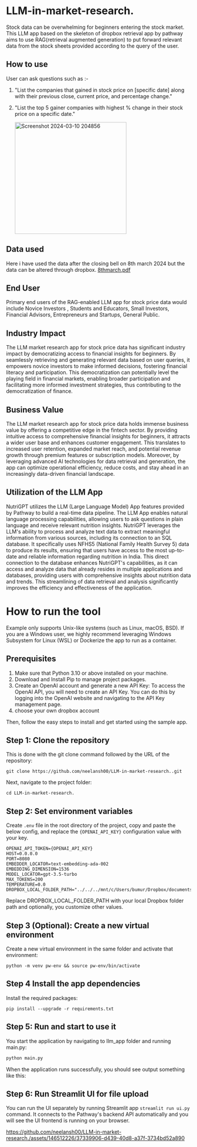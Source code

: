 # LLM-in-market-research.
Stock data can be overwhelming for beginners entering the stock market. This LLM app based on the skeleton of dropbox retrieval app by pathway aims to use RAG(retrieval augmented generation) to put forward relevant data from the stock sheets provided according to the query of the user.

## How to use 
User can ask questions such as :- 
1. "List the companies that gained in stock price on [specific date] along with their previous close, current price, and percentage change."
2. "List the top 5 gainer companies with highest % change in their stock price on a specific date."

    <img width="304" alt="Screenshot 2024-03-10 204856" src="https://github.com/neelansh00/LLM-in-market-research./assets/146512226/e671c35e-7b18-4503-8725-e6b45750268c">

## Data used 
Here i have used the data after the closing bell on 8th march 2024 but the data can be altered through dropbox.
[8thmarch.pdf](https://github.com/neelansh00/LLM-in-market-research./files/14550733/8thmarch.pdf)

## End User
Primary end users of the RAG-enabled LLM app for stock price data would include Novice Investors , Students and Educators, Small Investors, Financial Advisors, Entrepreneurs and Startups, General Public.

## Industry Impact
The LLM market research app for stock price data has significant industry impact by democratizing access to financial insights for beginners. By seamlessly retrieving and generating relevant data based on user queries, it empowers novice investors to make informed decisions, fostering financial literacy and participation. This democratization can potentially level the playing field in financial markets, enabling broader participation and facilitating more informed investment strategies, thus contributing to the democratization of finance.

## Business Value
The LLM market research app for stock price data holds immense business value by offering a competitive edge in the fintech sector. By providing intuitive access to comprehensive financial insights for beginners, it attracts a wider user base and enhances customer engagement. This translates to increased user retention, expanded market reach, and potential revenue growth through premium features or subscription models. Moreover, by leveraging advanced AI technologies for data retrieval and generation, the app can optimize operational efficiency, reduce costs, and stay ahead in an increasingly data-driven financial landscape.

## Utilization of the LLM App
NutriGPT utilizes the LLM (Large Language Model) App features provided by Pathway to build a real-time data pipeline.
The LLM App enables natural language processing capabilities, allowing users to ask questions in plain language and receive relevant nutrition insights.
NutriGPT leverages the LLM's ability to process and analyze text data to extract meaningful information from various sources, including its connection to an SQL database.
It specifically uses NFHS5 (National Family Health Survey 5) data to produce its results, ensuring that users have access to the most up-to-date and reliable information regarding nutrition in India.
This direct connection to the database enhances NutriGPT's capabilities, as it can access and analyze data that already resides in multiple applications and databases, providing users with comprehensive insights about nutrition data and trends. This streamlining of data retrieval and analysis significantly improves the efficiency and effectiveness of the application.

# How to run the tool
Example only supports Unix-like systems (such as Linux, macOS, BSD). If you are a Windows user, we highly recommend leveraging Windows Subsystem for Linux (WSL) or Dockerize the app to run as a container.

## Prerequisites
1. Make sure that Python 3.10 or above installed on your machine.
2. Download and Install Pip to manage project packages.
3. Create an OpenAI account and generate a new API Key: To access the OpenAI API, you will need to create an API Key. You can do this by logging into the OpenAI website and navigating to the API Key management page.
4. choose your own dropbox account

Then, follow the easy steps to install and get started using the sample app.

## Step 1: Clone the repository
This is done with the git clone command followed by the URL of the repository:
```
git clone https://github.com/neelansh00/LLM-in-market-research..git
```
Next, navigate to the project folder:
```
cd LLM-in-market-research.
```
## Step 2: Set environment variables
Create `.env` file in the root directory of the project, copy and paste the below config, and replace the `{OPENAI_API_KEY}` configuration value with your key.
```
OPENAI_API_TOKEN={OPENAI_API_KEY}
HOST=0.0.0.0
PORT=8080
EMBEDDER_LOCATOR=text-embedding-ada-002
EMBEDDING_DIMENSION=1536
MODEL_LOCATOR=gpt-3.5-turbo
MAX_TOKENS=200
TEMPERATURE=0.0
DROPBOX_LOCAL_FOLDER_PATH="../../../mnt/c/Users/bumur/Dropbox/documents"
```
Replace DROPBOX_LOCAL_FOLDER_PATH with your local Dropbox folder path and optionally, you customize other values.

## Step 3 (Optional): Create a new virtual environment
Create a new virtual environment in the same folder and activate that environment:
```
python -m venv pw-env && source pw-env/bin/activate
```
## Step 4 Install the app dependencies
Install the required packages:
```
pip install --upgrade -r requirements.txt
```
## Step 5: Run and start to use it
You start the application by navigating to llm_app folder and running main.py:
```python
python main.py
```
When the application runs successfully, you should see output something like this:

## Step 6: Run Streamlit UI for file upload
You can run the UI separately by running Streamlit app `streamlit run ui.py` command. It connects to the Pathway's backend API automatically and you will see the UI frontend is running on your browser.


https://github.com/neelansh00/LLM-in-market-research./assets/146512226/37339906-d439-40d8-a37f-3734bd52a890




